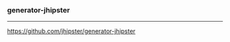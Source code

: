 ### generator-jhipster
---
https://github.com/jhipster/generator-jhipster

```
```

```
```

```
```

